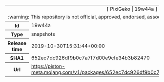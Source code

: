 <html><table>
<tr><td colspan="2" align="center"><img width="0" height="0"><br/>⌈ PixiGeko | 19w44a ⌋<br/><img width="0" height="0"></td></tr>
<tr><td colspan="2" align="center"><img width="0" height="0"><br/>
:warning: This repository is not official, approved, endorsed, associated or connected with Mojang :warning:
<br/><img width="0" height="0"></td></tr>
<tr><th>Id</th><td>19w44a</td></tr>
<tr><th>Type</th><td>snapshots</td></tr>
<tr><th>Release time</th><td>2019-10-30T15:31:44+00:00</td></tr>
<tr><th>SHA1</th><td>652ec7dc926df9b0c7a7f7d00e9cfe34b3b82470</td></tr>
<tr><th>Url</th><td><a href="https://piston-meta.mojang.com/v1/packages/652ec7dc926df9b0c7a7f7d00e9cfe34b3b82470/19w44a.json">https://piston-meta.mojang.com/v1/packages/652ec7dc926df9b0c7a7f7d00e9cfe34b3b82470/19w44a.json</a></td></tr>